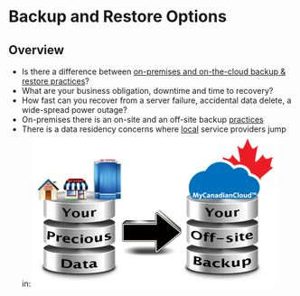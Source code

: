 # Backup and Restore Options

## Overview

* Is there a difference between [on-premises and on-the-cloud backup & restore practices](https://www.itgct.com/cloud-backup-vs-on-premise-backups/)?
* What are your business obligation, downtime and time to recovery?
* How fast can you recover from a server failure, accidental data delete, a wide-spread power outage?
* On-premises there is an on-site and an off-site backup [practices](https://www.backupassist.com/education/articles/difference-between-onsite-and-offsite-data-backup.html)
* There is a data residency concerns where [local](http://www.mycanadiancloud.ca/_Media/your-data-your-backup_med.png) service providers jump in:
![off-site backup provider](../images/chapter-06/on-off-site-backup.png)
